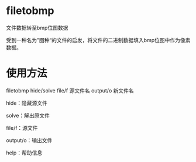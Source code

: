 # filetobmp
文件数据转至bmp位图数据

受到一种名为”图种“的文件的启发，将文件的二进制数据填入bmp位图中作为像素数据。

# 使用方法
filetobmp hide/solve file/f 源文件名 output/o 新文件名

hide：隐藏源文件

solve：解出原文件

file/f：源文件

output/o：输出文件

help：帮助信息
